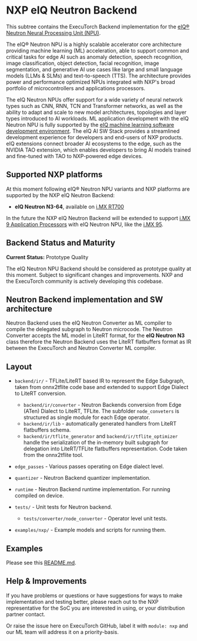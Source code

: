 # NXP eIQ Neutron Backend

This subtree contains the ExecuTorch Backend implementation for the
[eIQ® Neutron Neural Processing Unit (NPU)](https://www.nxp.com/applications/technologies/ai-and-machine-learning/eiq-neutron-npu:EIQ-NEUTRON-NPU).

The eIQ® Neutron NPU is a highly scalable accelerator core architecture providing machine learning (ML) acceleration,
able to support common and critical tasks for edge AI such as anomaly detection, speech recognition,
image classification, object detection, facial recognition, image segmentation, and generative AI use cases like
large and small language models (LLMs & SLMs) and text-to-speech (TTS).
The architecture provides power and performance optimized NPUs integrated with NXP's broad portfolio of
microcontrollers and applications processors.

The eIQ Neutron NPUs offer support for a wide variety of neural network types such as CNN, RNN, TCN and Transformer
networks, as well as the ability to adapt and scale to new model architectures, topologies and layer types introduced
to AI workloads. ML application development with the eIQ Neutron NPU is fully supported by the
[eIQ machine learning software development environment](https://www.nxp.com/design/design-center/software/eiq-ml-development-environment/eiq-toolkit-for-end-to-end-model-development-and-deployment:EIQ-TOOLKIT).
The eIQ AI SW Stack provides a streamlined development experience for developers and end-users of NXP products.
eIQ extensions connect broader AI ecosystems to the edge, such as the NVIDIA TAO extension, which enables developers
to bring AI models trained and fine-tuned with TAO to NXP-powered edge devices.


## Supported NXP platforms
At this moment following eIQ® Neutron NPU variants and NXP platforms are supported by the NXP eIQ Neutron Backend:

* **eIQ Neutron N3-64**, available on [i.MX RT700](https://www.nxp.com/products/i.MX-RT700)

In the future the NXP eIQ Neutron Backend will be extended to support [i.MX 9 Application Processors](https://www.nxp.com/products/processors-and-microcontrollers/arm-processors/i-mx-applications-processors/i-mx-9-processors:IMX9-PROCESSORS)
with eIQ Neutron NPU, like the [i.MX 95](https://www.nxp.com/products/iMX95).


## Backend Status and Maturity
**Current Status:** Prototype Quality

The eIQ Neutron NPU Backend should be considered as prototype quality at this moment. Subject to significant changes and
improvements. NXP and the ExecuTorch community is actively developing this codebase.

## Neutron Backend implementation and SW architecture
Neutron Backend uses the eIQ Neutron Converter as ML compiler to compile the delegated subgraph to Neutron microcode.
The Neutron Converter accepts the ML model in LiteRT format, for the **eIQ Neutron N3** class  therefore the Neutron Backend
uses the LiteRT flatbuffers format as IR between the ExecuTorch and Neutron Converter ML compiler.

## Layout
* `backend/ir/` - TFLite/LiteRT based IR to represent the Edge Subgraph, taken from onnx2tflite code base and extended to
  support Edge Dialect to LiteRT conversion.
    * `backend/ir/converter` - Neutron Backends conversion from Edge (ATen) Dialect to LiteRT, TFLite. The subfolder
      `node_conveters` is structured as single module for each Edge operator.
    * `backend/ir/lib` - automatically generated handlers from LiteRT flatbuffers schema.
    * `backend/ir/tflite_generator` and `backend/ir/tflite_optimizer` handle the serialization
       of the in-memory built subgraph for delegation into LiteRT/TFLite flatbuffers
       representation. Code taken from the onnx2tflite tool.
*  `edge_passes` - Various passes operating on Edge dialect level.
*  `quantizer` - Neutron Backend quantizer implementation.
*  `runtime` - Neutron Backend runtime implementation. For running compiled on device.
*  `tests/` - Unit tests for Neutron backend.
    * `tests/converter/node_converter` - Operator level unit tests.

* `examples/nxp/` - Example models and scripts for running them.

## Examples
Please see this [README.md](https://github.com/pytorch/executorch/blob/main/examples/nxp/README.md).

## Help & Improvements
If you have problems or questions or have suggestions for ways to make
implementation and testing better, please reach out to the NXP representative for the SoC you are interested in using,
or your distribution partner contact.

Or raise the issue here on ExecuTorch GitHub, label it with `module: nxp` and our ML team will address it on a priority-basis.
